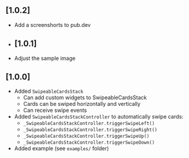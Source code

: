 ## [1.0.2]

- Add a screenshorts to pub.dev

- ## [1.0.1]

- Adjust the sample image

## [1.0.0]

- Added `SwipeableCardsStack`
  - Can add custom widgets to SwipeableCardsStack
  - Cards can be swiped horizontally and vertically
  - Can receive swipe events
- Added `SwipeableCardsStackController` to automatically swipe cards:
  - `_SwipeableCardsStackController.triggerSwipeLeft()`
  - `_SwipeableCardsStackController.triggerSwipeRight()`
  - `_SwipeableCardsStackController.triggerSwipeUp()`
  - `_SwipeableCardsStackController.triggerSwipeDown()`
- Added example (see `examples/` folder)
